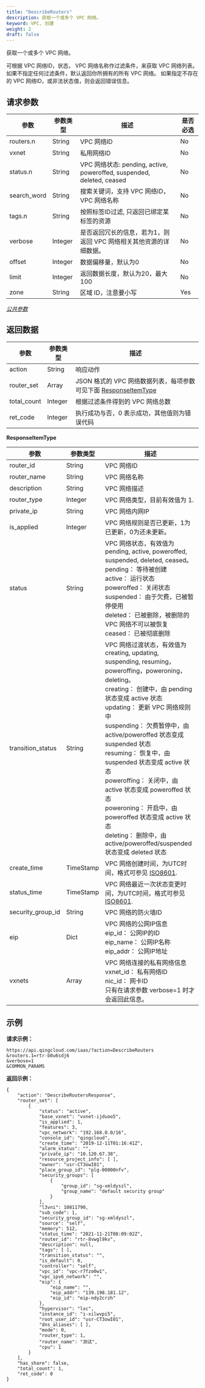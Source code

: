 ```yaml
---
title: "DescribeRouters"
description: 获取一个或多个 VPC 网络。
keyword: VPC, 创建
weight: 2
draft: false
---
```


获取一个或多个 VPC 网络。

可根据 VPC 网络ID，状态， VPC 网络名称作过滤条件，来获取 VPC 网络列表。 如果不指定任何过滤条件，默认返回你所拥有的所有 VPC 网络。 如果指定不存在的 VPC 网络ID，或非法状态值，则会返回错误信息。

## 请求参数

| 参数 | 参数类型 | 描述 | 是否必选 |
| --- | --- | --- | --- |
| routers.n | String |  VPC 网络ID | No |
| vxnet | String | 私用网络ID | No |
| status.n | String |  VPC 网络状态: pending, active, poweroffed, suspended, deleted, ceased | No |
| search_word | String | 搜索关键词，支持 VPC 网络ID， VPC 网络名称 | No |
| tags.n | String | 按照标签ID过滤, 只返回已绑定某标签的资源 | No |
| verbose | Integer | 是否返回冗长的信息，若为1，则返回 VPC 网络相关其他资源的详细数据。 | No |
| offset | Integer | 数据偏移量，默认为0 | No |
| limit | Integer | 返回数据长度，默认为20，最大100 | No |
| zone | String | 区域 ID，注意要小写 | Yes |

[_公共参数_](../../get_api/parameters/)

## 返回数据

| 参数 | 参数类型 | 描述 |
| --- | --- | --- |
| action | String | 响应动作 |
| router_set | Array | JSON 格式的 VPC 网络数据列表，每项参数可见下面 [ResponseItemType](#responseitemtype) |
| total_count | Integer | 根据过滤条件得到的 VPC 网络总数 |
| ret_code | Integer | 执行成功与否，0 表示成功，其他值则为错误代码 |

**ResponseItemType**

| 参数 | 参数类型 | 描述 |
| --- | --- | --- |
| router_id | String |  VPC 网络ID |
| router_name | String |  VPC 网络名称 |
| description | String |  VPC 网络描述 |
| router_type | Integer |  VPC 网络类型，目前有效值为 1. |
| private_ip | String |  VPC 网络内网IP |
| is_applied | Integer |  VPC 网络规则是否已更新，1为已更新，0为还未更新。 |
| status | String |  VPC 网络状态，有效值为pending, active, poweroffed, suspended, deleted, ceased。<br/>pending： 等待被创建<br/>active： 运行状态<br/>poweroffed： 关闭状态<br/>suspended： 由于欠费，已被暂停使用<br/>deleted： 已被删除，被删除的 VPC 网络不可以被恢复<br/>ceased： 已被彻底删除 |
| transition_status | String |  VPC 网络过渡状态，有效值为creating, updating, suspending, resuming，poweroffing，poweroning，deleting。<br/>creating： 创建中，由 pending 状态变成 active 状态<br/>updating： 更新 VPC 网络规则中<br/>suspending： 欠费暂停中，由 active/poweroffed 状态变成 suspended 状态<br/>resuming： 恢复中，由 suspended 状态变成 active 状态<br/>poweroffing： 关闭中，由 active 状态变成 poweroffed 状态<br/>poweroning： 开启中，由 poweroffed 状态变成 active 状态<br/>deleting： 删除中，由 active/poweroffed/suspended 状态变成 deleted 状态 |
| create_time | TimeStamp |  VPC 网络创建时间，为UTC时间，格式可参见 [ISO8601](http://www.w3.org/TR/NOTE-datetime). |
| status_time | TimeStamp |  VPC 网络最近一次状态变更时间，为UTC时间，格式可参见 [ISO8601](http://www.w3.org/TR/NOTE-datetime). |
| security_group_id | String |  VPC 网络的防火墙ID |
| eip | Dict |  VPC 网络的公网IP信息<br/>eip_id： 公网IP的ID<br/>eip_name： 公网IP名称<br/>eip_addr： 公网IP地址 |
| vxnets | Array |  VPC 网络连接的私有网络信息<br/>vxnet_id： 私有网络ID<br/>nic_id： 网卡ID<br/>只有在请求参数 verbose=1 时才会返回此信息。 |

## 示例

**请求示例：**

```
https://api.qingcloud.com/iaas/?action=DescribeRouters
&routers.1=rtr-b0u6sdj6
&verbose=1
&COMMON_PARAMS
```

**返回示例：**

```
{
    "action": "DescribeRoutersResponse", 
    "router_set": [
        {
            "status": "active", 
            "base_vxnet": "vxnet-ijduoo5", 
            "is_applied": 1, 
            "features": 3, 
            "vpc_network": "192.168.0.0/16", 
            "console_id": "qingcloud", 
            "create_time": "2019-12-11T01:16:41Z", 
            "alarm_status": "", 
            "private_ip": "10.120.67.38", 
            "resource_project_info": [ ], 
            "owner": "usr-CT3owI01", 
            "place_group_id": "plg-00000nfv", 
            "security_groups": [
                {
                    "group_id": "sg-xmldyszl", 
                    "group_name": "default security group"
                }
            ], 
            "l3vni": 10811790, 
            "sub_code": 1, 
            "security_group_id": "sg-xmldyszl", 
            "source": "self", 
            "memory": 512, 
            "status_time": "2021-11-21T08:09:02Z", 
            "router_id": "rtr-8vwgl9kv", 
            "description": null, 
            "tags": [ ], 
            "transition_status": "", 
            "is_default": 0, 
            "controller": "self", 
            "vpc_id": "vpc-r7fzo0w1", 
            "vpc_ipv6_network": "", 
            "eip": {
                "eip_name": "", 
                "eip_addr": "139.198.181.12", 
                "eip_id": "eip-ndy2crzh"
            }, 
            "hypervisor": "lxc", 
            "instance_id": "i-xilwvpi5", 
            "root_user_id": "usr-CT3owI01", 
            "dns_aliases": [ ], 
            "mode": 0, 
            "router_type": 1, 
            "router_name": "测试", 
            "cpu": 1
        }
    ], 
    "has_share": false, 
    "total_count": 1, 
    "ret_code": 0
}
```
